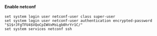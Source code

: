 #### Enable netconf
    set system login user netconf-user class super-user
    set system login user netconf-user authentication encrypted-password "$1$rJFgTFU4$VQoCpIWVxMsLgb0hrYr1C/"
    set system services netconf ssh